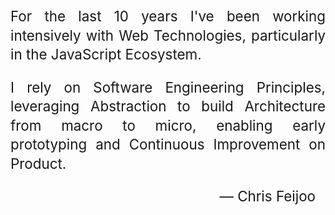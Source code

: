 For the last 10 years I've been working intensively with Web Technologies, particularly in the JavaScript Ecosystem.

I rely on Software Engineering Principles, leveraging Abstraction to build Architecture from macro to micro, enabling early prototyping and Continuous Improvement on Product.

<p class="signature">
— Chris Feijoo
</p>

<style>
	p {
		text-align: justify;
		font-size: 1.4rem;
		line-height: 1.9rem;
	}

  .signature {
    text-align: right;
    margin-right: 1rem;
  }
</style>
